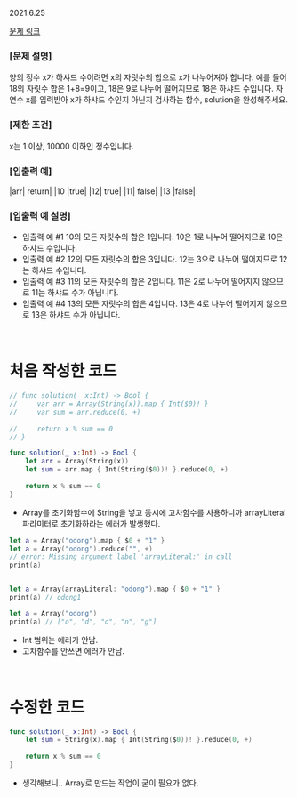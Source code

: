 2021.6.25

[문제 링크](https://programmers.co.kr/learn/courses/30/lessons/12947)

### [문제 설명]

양의 정수 x가 하샤드 수이려면 x의 자릿수의 합으로 x가 나누어져야 합니다. 예를 들어 18의 자릿수 합은 1+8=9이고, 18은 9로 나누어 떨어지므로 18은 하샤드 수입니다. 자연수 x를 입력받아 x가 하샤드 수인지 아닌지 검사하는 함수, solution을 완성해주세요.

### [제한 조건]
x는 1 이상, 10000 이하인 정수입니다.

### [입출력 예]
|arr|	return|
|10	|true|
|12|	true|
|11|	false|
|13	|false|

### [입출력 예 설명]
- 입출력 예 #1
10의 모든 자릿수의 합은 1입니다. 10은 1로 나누어 떨어지므로 10은 하샤드 수입니다.
- 입출력 예 #2
12의 모든 자릿수의 합은 3입니다. 12는 3으로 나누어 떨어지므로 12는 하샤드 수입니다.
- 입출력 예 #3
11의 모든 자릿수의 합은 2입니다. 11은 2로 나누어 떨어지지 않으므로 11는 하샤드 수가 아닙니다.
- 입출력 예 #4
13의 모든 자릿수의 합은 4입니다. 13은 4로 나누어 떨어지지 않으므로 13은 하샤드 수가 아닙니다.

<br>

# 처음 작성한 코드
```swift
// func solution(_ x:Int) -> Bool {
//     var arr = Array(String(x)).map { Int($0)! }
//     var sum = arr.reduce(0, +)
    
//     return x % sum == 0
// }

func solution(_ x:Int) -> Bool {
    let arr = Array(String(x))
    let sum = arr.map { Int(String($0))! }.reduce(0, +)
    
    return x % sum == 0
}
```
- Array를 초기화함수에 String을 넣고 동시에 고차함수를 사용하니까 arrayLiteral 파라미터로 초기화하라는 에러가 발생했다.

```swift
let a = Array("odong").map { $0 + "1" }
let a = Array("odong").reduce("", +)
// error: Missing argument label 'arrayLiteral:' in call
print(a)


let a = Array(arrayLiteral: "odong").map { $0 + "1" }
print(a) // odong1

let a = Array("odong")
print(a) // ["o", "d", "o", "n", "g"]


```
- Int 범위는 에러가 안남. 
- 고차함수를 안쓰면 에러가 안남.

<br>

# 수정한 코드
```swift
func solution(_ x:Int) -> Bool {
    let sum = String(x).map { Int(String($0))! }.reduce(0, +)
    
    return x % sum == 0
}
```
- 생각해보니.. Array로 만드는 작업이 굳이 필요가 없다.
